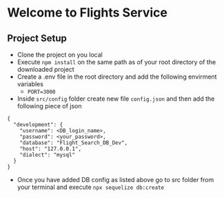 # Welcome to Flights Service

## Project Setup
- Clone the project  on you local
- Execute `npm install` on the same path as of your root directory of the downloaded project
- Create a .env file in the root directory and add the following envirment variables
    - `PORT=3000`
- Inside `src/config` folder create new file `config.json` and then add the following piece of json
```
{
  "development": {
    "username": <DB_login_name>,
    "password": <your_password>,
    "database": "Flight_Search_DB_Dev",
    "host": "127.0.0.1",
    "dialect": "mysql"
  }
}

```
- Once you have added DB config as listed above go to src folder from your terminal and execute `npx sequelize db:create`